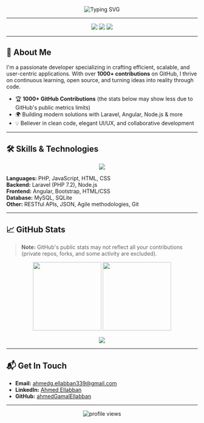 <!--
  👋 Hey there! I'm Ahmed Ellabban
  ===================================================
  Welcome to my GitHub profile — where code meets creativity!
-->

<p align="center">
  <img src="https://readme-typing-svg.demolab.com?font=Fira+Code&weight=600&size=28&pause=1000&color=2EC4B6&center=true&vCenter=true&width=950&lines=Hi,+I'm+Ahmed+Ellabban!;Building+Awesome+Full-Stack+Apps;Laravel+%7C+Angular+%7C+Node.js+Enthusiast;Open+Source+Advocate+%26+Tech+Learner" alt="Typing SVG" />
</p>

---

<p align="center">
  <img src="https://img.shields.io/github/followers/ahmedGamalEllabban?label=Followers&logo=github&style=for-the-badge" />
  <img src="https://img.shields.io/badge/Code-Open%20Source-blue?style=for-the-badge" />
  <img src="https://img.shields.io/badge/Languages-PHP%2C%20JS%2C%20HTML%2C%20CSS-success?style=for-the-badge" />
</p>

---

## 🚀 About Me

I'm a passionate developer specializing in crafting efficient, scalable, and user-centric applications. With over **1000+ contributions** on GitHub, I thrive on continuous learning, open source, and turning ideas into reality through code.

- 🏆 **1000+ GitHub Contributions** (the stats below may show less due to GitHub's public metrics limits)
- 🌍 Building modern solutions with Laravel, Angular, Node.js & more
- 💡 Believer in clean code, elegant UI/UX, and collaborative development

---

## 🛠️ Skills & Technologies

<div align="center">
  <img src="https://skillicons.dev/icons?i=php,laravel,nodejs,angular,js,html,css,bootstrap,mysql,sqlite,git,github" />
</div>

**Languages:** PHP, JavaScript, HTML, CSS  
**Backend:** Laravel (PHP 7.2), Node.js  
**Frontend:** Angular, Bootstrap, HTML/CSS  
**Database:** MySQL, SQLite  
**Other:** RESTful APIs, JSON, Agile methodologies, Git

---

## 📈 GitHub Stats

> **Note:** GitHub's public stats may not reflect all your contributions (private repos, forks, and some activity are excluded).

<p align="center">
  <img src="https://github-readme-stats.vercel.app/api?username=ahmedGamalEllabban&show_icons=true&theme=react&hide_title=true&count_private=true&hide_rank=true" height="180" />
  <img src="https://github-readme-streak-stats.herokuapp.com?user=ahmedGamalEllabban&theme=react&hide_border=true" height="180" />
</p>
<p align="center">
  <img src="https://github-profile-summary-cards.vercel.app/api/cards/profile-details?username=ahmedGamalEllabban&theme=github_dark" />
</p>

---

## 📬 Get In Touch

- **Email:** [ahmedg.ellabban339@gmail.com](mailto:ahmedg.ellabban339@gmail.com)
- **LinkedIn:** [Ahmed Ellabban](https://www.linkedin.com/in/ahmed-ellabban/)  
- **GitHub:** [ahmedGamalEllabban](https://github.com/ahmedGamalEllabban)

---

<p align="center">
  <img src="https://komarev.com/ghpvc/?username=ahmedGamalEllabban&label=Profile%20views&color=0e75b6&style=flat" alt="profile views" />
</p>

<!--
  Let's code something amazing together!
-->
